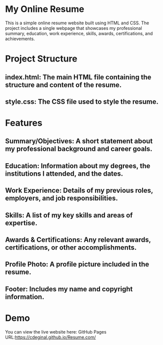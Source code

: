 

# My Online Resume

This is a simple online resume website built using HTML and CSS. The project includes a single webpage that showcases my professional summary, education, work experience, skills, awards, certifications, and achievements.

# Project Structure

## index.html: The main HTML file containing the structure and content of the resume.
## style.css: The CSS file used to style the resume.

# Features

## Summary/Objectives: A short statement about my professional background and career goals.

## Education: Information about my degrees, the institutions I attended, and the dates.

## Work Experience: Details of my previous roles, employers, and job responsibilities.

## Skills: A list of my key skills and areas of expertise.

## Awards & Certifications: Any relevant awards, certifications, or other accomplishments.

## Profile Photo: A profile picture included in the resume.

## Footer: Includes my name and copyright information.


# Demo
You can view the live website here: GitHub Pages URL:https://cdeginal.github.io/Resume.com/
